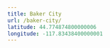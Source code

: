 ```yaml
---
title: Baker City
url: /baker-city/
latitude: 44.774874800000006
longitude: -117.83438400000001
---
```

